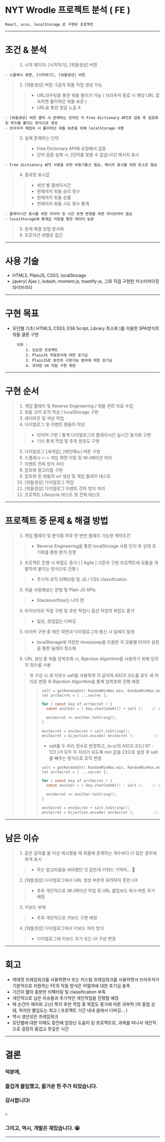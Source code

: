 
# NYT Wrodle 프로젝트 분석 ( FE )

    React, scss, localStorage 로 구현된 프로젝트

--------------------------------

# 조건 & 분석

> 1. 시작 페이지: [시작하기], [워들생성] 버튼

    - 스플래시 화면, [시작하기], [워들생성] 버튼

> 2. [워들생성] 버튼: 5글자 워들 직접 생성 가능
>   > - URL라우팅을 통한 워들 풀이가 가능 ( 브라우저 종료 시 해당 URL 접속하면 풀이하던 워들 보존 )
>   > - URL을 통한 정답 노출 X

    - [워들생성] 버튼 클릭 시 존재하는 단어인 지 Free dictionary API로 검증 후 암호화 된 변수를 붙이는 방식으로 생성
    - 브라우저 재접속 시 풀이하던 워들 보존을 위해 localStorage 사용

> 3. 실재 존재하는 단어
>   > - Free Dictionary API에 요청해서 검증
>   > - 단어 검증 실패 시, [단어를 찾을 수 없습니다] 메시지 표시

    - Free dictionary API 사용을 위한 비동기통신 필요, 메시지 표시를 위한 토스트 필요

> 4. 결과창 표시값
>   > - 세션 별 플레이시간
>   > - 현재까지 워들 승리 횟수
>   > - 현재까지 워들 승률
>   > - 현재까지 워들 시도 횟수 통계

    - 플레이시간 표시를 위한 타이머 및 시간 포맷 변경을 위한 라이브러리 필요
    - localStorage에 통계값 저장을 통한 데이터 보존

> 5. 문제 해결 방법 문서화
> 6. 프로덕션 레벨로 접근

--------------------------------

# 사용 기술

- HTML5, PlainJS, CSS3, localStorage
- jquery( Ajax ), lodash, moment.js, toastify-js, 그외 직접 구현한 커스터마이징 라이브러리

--------------------------------

# 구현 목표

- 모던웹 기초( HTML5, CSS3, ES6 Script, Library 최소화 )를 이용한 SPA방식의 워들 클론 구현

        이유 :
            1. 단순한 프로젝트
            2. PlainJS 작동방식에 대한 호기심
            3. PlainJS로 본인의 구현가능 범위에 대한 호기심
            4. 유려한 UX 직접 구현 희망

--------------------------------

# 구현 순서

> 1. 게임 플레이 및 Reverse Engineering / 워들 관련 자료 수집
> 2. 워들 코어 로직 작성 / localStorage 구현
> 3. 레이아웃 및 색상 작업
> 4. 다이얼로그 및 이벤트 핸들러 작성
>   > - 타이머 구현 / 통계 다이얼로그의 플레이시간 실시간 동기화 구현
>   > - 기타 통계 작업 및 추측 분포도 구현
> 5. 다이얼로그 [새게임], [메인메뉴] 버튼 구현
> 6. 스플래시 <-> 게임 화면 이동 및 애니메이션 처리
> 7. 이벤트 전파 방지 처리
> 8. 암호화 알고리즘 구현
> 9. 암호화 된 워들의 url 생성 및 게임 플레이 테스트
> 10. [워들생성] 다이얼로그 작업
> 11. [워들생성] 다이얼로그 이벤트 전파 방지 처리
> 12. 프로젝트 Lifecycle 테스트 및 전체 테스트

--------------------------------

# 프로젝트 중 문제 & 해결 방법

>   1. 게임 플레이 및 분석중 하루 한 번만 플레이 가능한 제약조건
>   > - Reverse Engineering을 통한 localStorage 사용 인지 후 상태 초기화를 통한 분석 진행
>   2. 프로젝트 진행 시 복잡도 증가 ( [ Agile ] 기존의 구현 프로젝트에 모듈을 개발하여 붙이는 방식으로 진행 )
>   > - 주기적 로직 리팩터링 및 JS / CSS classification
>   3. 처음 사용해보는 문법 및 Plain JS APIs
>   > - Stackoverflow는 나의 편
>   4. 라이브러리 직접 구현 및 후반 작업시 옵션 작업의 복잡도 증가
>   > - 일상, 끊임없는 디버깅
>   5. 타이머 구현 중 메인 화면과 다이얼로그의 통신 시 딜레이 발생
>   > - localStorage에 저장한 timestamp를 이용한 각 모듈별 타이머 설정을 통한 딜레이 최소화
>   6. URL 생성 중 워들 암복호화 시, Bijection Algorithm을 사용하기 위해 임의의 정수를 사용
>   > 첫 구상 시 세 자릿수 salt를 사용하여 각 글자의 ASCII 코드를 모두 세 자리로 변환 후 Bijection Algorithm을 통해 암복호화 진행 예정
>   >   > ``` C
>   >   >salt = getRandomInt( RandomMinMax.min, RandomMinMax.max ); //  100+, 800-
>   >   >let arrSecret = [ ...secret ];
>   >   >
>   >   >for ( const key of arrSecret ) {
>   >   >   const encChar = ( key.charCodeAt() + salt );    // salt = nnn자리 정수
>   >   >
>   >   >   encSecret += encChar.toString();
>   >   >}
>   >   >
>   >   >encSecret = encSecret + salt.toString();
>   >   >encSecret = bijection.encode( encSecret );         // Overflow 발생
>   >   > ```
>   >   > - salt를 두 자리 정수로 변경하고, /a-z/의 ASCII 코드( 97 - 122 )가 모두 두 자리가 되도록 min 값을 23으로 설정 후 salt를 빼주는 방식으로 로직 변경
>   >   > ``` C
>   >   >salt = getRandomInt( RandomMinMax.min, RandomMinMax.max ); //  23+, 50-
>   >   >let arrSecret = [ ...secret ];
>   >   >
>   >   >for ( const key of arrSecret ) {
>   >   >   const encChar = ( key.charCodeAt() - salt );    // salt = nn자리 정수
>   >   >
>   >   >   encSecret += encChar.toString();
>   >   >}
>   >   >
>   >   >encSecret = encSecret + salt.toString();
>   >   >encSecret = bijection.encode( encSecret );         // 정상 변환
>   >   > ```

--------------------------------

# 남은 이슈

>   1. 같은 글자를 둘 이상 제시했을 때 워들에 존재하는 개수보다 더 많은 경우에 회색 표시
>   > - 무슨 알고리즘을 써야했던 것 같은데 키워드 기억이... 🥲
>   2. [워들생성] 다이얼로그에서 URL 생성 부분의 유려하지 못한 UX
>   > - 추후 개인적으로 애니메이션 작업 및 URL 클립보드 복사 버튼 추가 예정
>   3. 키보드 부재
>   > - 추후 개인적으로 키보드 구현 예정
>   4. [워들생성] 다이얼로그에서 키보드 처리 방식
>   > - 다이얼로그에 키보드 추가 또는 UI 구성 변경

--------------------------------

# 회고

- 여태껏 프레임워크를 사용하면서 또는 커스텀 프레임워크를 사용하면서 브라우저가 기본적으로 지원하는 FE의 작동 방식은 어떨까에 대한 호기심 충족
- 기간이 짧아 충분한 리팩터링 및 classification 부족
- 개인적으로 남은 이슈들과 추가적인 개인작업을 진행할 예정
- 매 순간이 재미와 고난( 특히 후반 작업 중 복잡도 증가에 따른 과부하 )의 중첩 상태, 하지만 몰입도는 최고 ( 프로젝트 기간 내내 꿈에서 디버깅... )
- 역시 생산성은 프레임워크
- 모던웹에 대한 이해도 증진에 엄청난 도움이 된 프로젝트로, 과제를 떠나서 개인적으로 굉장히 즐겁고 뜻깊은 시간

--------------------------------

# 결론

### 덕분에,
### 즐겁게 몰입했고, 즐거운 한 주가 되었습니다.
### 감사합니다!
### -
### 그리고, 역시, 개발은 재밌습니다. 😁

--------------------------------
